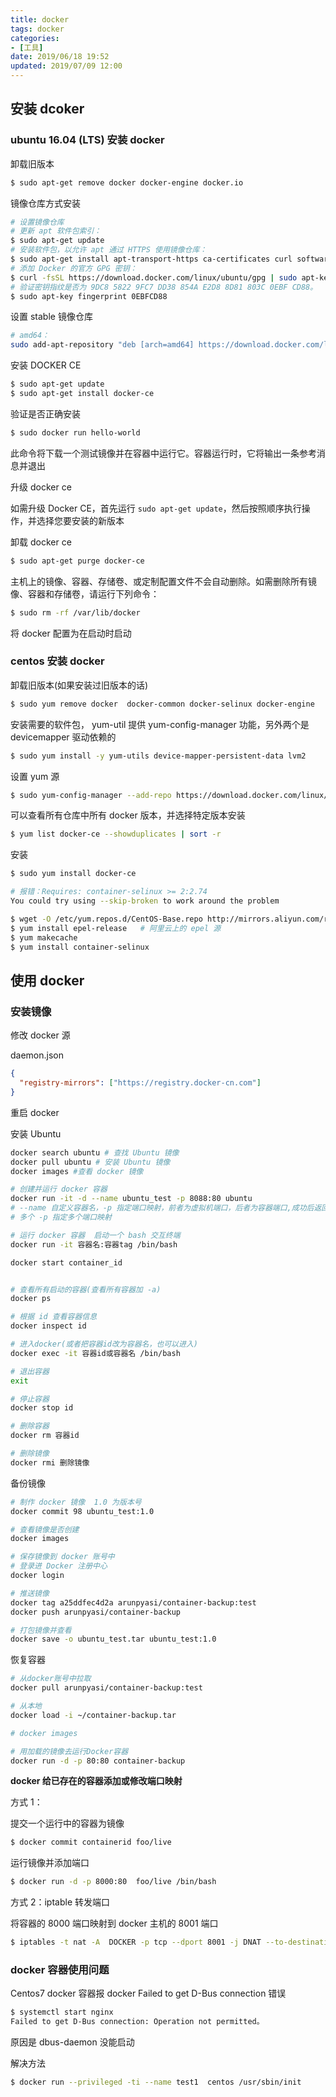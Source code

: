 ```yaml
---
title: docker
tags: docker
categories:
- [工具]
date: 2019/06/18 19:52
updated: 2019/07/09 12:00
---
```



## 安装 dcoker

### ubuntu 16.04 (LTS) 安装 docker



卸载旧版本

```bash
$ sudo apt-get remove docker docker-engine docker.io
```



镜像仓库方式安装

```bash
# 设置镜像仓库
# 更新 apt 软件包索引：
$ sudo apt-get update
# 安装软件包，以允许 apt 通过 HTTPS 使用镜像仓库：
$ sudo apt-get install apt-transport-https ca-certificates curl software-properties-common
# 添加 Docker 的官方 GPG 密钥：
$ curl -fsSL https://download.docker.com/linux/ubuntu/gpg | sudo apt-key add -
# 验证密钥指纹是否为 9DC8 5822 9FC7 DD38 854A E2D8 8D81 803C 0EBF CD88。
$ sudo apt-key fingerprint 0EBFCD88
```



设置 stable 镜像仓库

```bash
# amd64：
sudo add-apt-repository "deb [arch=amd64] https://download.docker.com/linux/ubuntu $(lsb_release -cs) stable"
```



安装 DOCKER CE

```bash
$ sudo apt-get update
$ sudo apt-get install docker-ce
```



验证是否正确安装

```bash
$ sudo docker run hello-world
```

此命令将下载一个测试镜像并在容器中运行它。容器运行时，它将输出一条参考消息并退出



升级 docker ce

如需升级 Docker CE，首先运行 `sudo apt-get update`，然后按照顺序执行操作，并选择您要安装的新版本



卸载 docker ce

```bash
$ sudo apt-get purge docker-ce
```

主机上的镜像、容器、存储卷、或定制配置文件不会自动删除。如需删除所有镜像、容器和存储卷，请运行下列命令：

```bash
$ sudo rm -rf /var/lib/docker
```



将 docker 配置为在启动时启动





### centos 安装 docker

卸载旧版本(如果安装过旧版本的话)

```bash
$ sudo yum remove docker  docker-common docker-selinux docker-engine
```

安装需要的软件包， yum-util 提供 yum-config-manager 功能，另外两个是 devicemapper 驱动依赖的

```bash
$ sudo yum install -y yum-utils device-mapper-persistent-data lvm2
```

设置 yum 源

```bash
$ sudo yum-config-manager --add-repo https://download.docker.com/linux/centos/docker-ce.repo
```

可以查看所有仓库中所有 docker 版本，并选择特定版本安装

```bash
$ yum list docker-ce --showduplicates | sort -r
```

安装

```bash
$ sudo yum install docker-ce
```

```bash
# 报错：Requires: container-selinux >= 2:2.74 
You could try using --skip-broken to work around the problem

$ wget -O /etc/yum.repos.d/CentOS-Base.repo http://mirrors.aliyun.com/repo/Centos-7.repo  
$ yum install epel-release   # 阿里云上的 epel 源
$ yum makecache
$ yum install container-selinux
```



## 使用 docker 

### 安装镜像

修改 docker 源

daemon.json

```json
{
  "registry-mirrors": ["https://registry.docker-cn.com"]
}
```

重启 docker



安装 Ubuntu

```bash
docker search ubuntu # 查找 Ubuntu 镜像
docker pull ubuntu # 安装 Ubuntu 镜像
docker images #查看 docker 镜像

# 创建并运行 docker 容器
docker run -it -d --name ubuntu_test -p 8088:80 ubuntu
# --name 自定义容器名，-p 指定端口映射，前者为虚拟机端口，后者为容器端口,成功后返回 id
# 多个 -p 指定多个端口映射

# 运行 docker 容器  启动一个 bash 交互终端
docker run -it 容器名:容器tag /bin/bash

docker start container_id


# 查看所有启动的容器(查看所有容器加 -a)
docker ps

# 根据 id 查看容器信息
docker inspect id

# 进入docker(或者把容器id改为容器名，也可以进入)
docker exec -it 容器id或容器名 /bin/bash

# 退出容器
exit

# 停止容器
docker stop id

# 删除容器
docker rm 容器id

# 删除镜像
docker rmi 删除镜像
```



备份镜像

```bash
# 制作 docker 镜像  1.0 为版本号
docker commit 98 ubuntu_test:1.0

# 查看镜像是否创建
docker images

# 保存镜像到 docker 账号中
# 登录进 Docker 注册中心
docker login

# 推送镜像
docker tag a25ddfec4d2a arunpyasi/container-backup:test
docker push arunpyasi/container-backup

# 打包镜像并查看
docker save -o ubuntu_test.tar ubuntu_test:1.0
```



恢复容器

```bash
# 从docker账号中拉取
docker pull arunpyasi/container-backup:test

# 从本地
docker load -i ~/container-backup.tar

# docker images

# 用加载的镜像去运行Docker容器
docker run -d -p 80:80 container-backup
```



**docker 给已存在的容器添加或修改端口映射**

方式 1：

提交一个运行中的容器为镜像

```bash
$ docker commit containerid foo/live
```

运行镜像并添加端口

```bash
$ docker run -d -p 8000:80  foo/live /bin/bash
```



方式 2：iptable 转发端口

将容器的 8000 端口映射到 docker 主机的 8001 端口

```bash
$ iptables -t nat -A  DOCKER -p tcp --dport 8001 -j DNAT --to-destination 172.17.0.19:8000
```



### docker 容器使用问题

Centos7 docker 容器报 docker Failed to get D-Bus connection 错误

```bash
$ systemctl start nginx
Failed to get D-Bus connection: Operation not permitted。
```

原因是 dbus-daemon 没能启动

解决方法

```bash
$ docker run --privileged -ti --name test1  centos /usr/sbin/init
```

